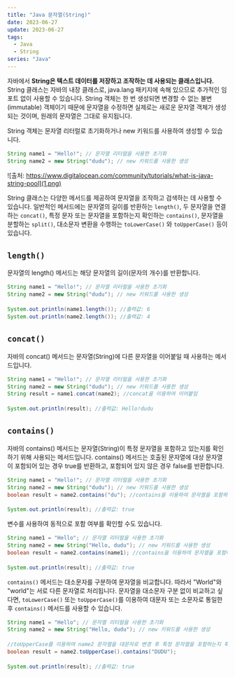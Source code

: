 ```yaml
---
title: "Java 문자열(String)"
date: 2023-06-27
update: 2023-06-27
tags:
  - Java
  - String
series: "Java"
---
```


자바에서 **String은 텍스트 데이터를 저장하고 조작하는 데 사용되는 클래스입니다.** String 클래스는 자바의 내장 클래스로, java.lang 패키지에 속해 있으므로 추가적인 임포트 없이 사용할 수 있습니다.
String 객체는 한 번 생성되면 변경할 수 없는 불변(immutable) 객체이기 때문에 문자열을 수정하면 실제로는 새로운 문자열 객체가 생성되는 것이며, 원래의 문자열은 그대로 유지됩니다. 

String 객체는 문자열 리터럴로 초기화하거나 new 키워드를 사용하여 생성할 수 있습니다.

```java
String name1 = "Hello!"; // 문자열 리터럴을 사용한 초기화
String name2 = new String("dudu"); // new 키워드를 사용한 생성
```
![출처: https://www.digitalocean.com/community/tutorials/what-is-java-string-pool](1.png)

String 클래스는 다양한 메서드를 제공하여 문자열을 조작하고 검색하는 데 사용할 수 있습니다. 일반적인 메서드에는 문자열의 길이를 반환하는 `length()`, 두 문자열을 연결하는 `concat()`, 특정 문자 또는 문자열을 포함하는지 확인하는 `contains()`, 문자열을 분할하는 `split()`, 대소문자 변환을 수행하는 `toLowerCase()` 와 `toUpperCase()` 등이 있습니다.

## `length()`

문자열의 length() 메서드는 해당 문자열의 길이(문자의 개수)를 반환합니다. 

```java
String name1 = "Hello!"; // 문자열 리터럴을 사용한 초기화
String name2 = new String("dudu"); // new 키워드를 사용한 생성

System.out.println(name1.length()); //출력값: 6
System.out.println(name2.length()); //출력값: 4
```

## `concat()`

자바의 concat() 메서드는 문자열(String)에 다른 문자열을 이어붙일 때 사용하는 메서드입니다. 

```java
String name1 = "Hello!"; // 문자열 리터럴을 사용한 초기화
String name2 = new String("dudu"); // new 키워드를 사용한 생성
String result = name1.concat(name2); //concat을 이용하여 이어붙임

System.out.println(result); //출력값: Hello!dudu
```

## `contains()`

자바의 contains() 메서드는 문자열(String)이 특정 문자열을 포함하고 있는지를 확인하기 위해 사용되는 메서드입니다. contains() 메서드는 호출된 문자열에 대상 문자열이 포함되어 있는 경우 true를 반환하고, 포함되어 있지 않은 경우 false를 반환합니다.

```java
String name1 = "Hello!"; // 문자열 리터럴을 사용한 초기화
String name2 = new String("dudu"); // new 키워드를 사용한 생성
boolean result = name2.contains("du"); //contains을 이용하여 문자열을 포함하는지 확인

System.out.println(result); //출력값: true
```

변수를 사용하여 동적으로 포함 여부를 확인할 수도 있습니다.

```java
String name1 = "Hello"; // 문자열 리터럴을 사용한 초기화
String name2 = new String("Hello, dudu"); // new 키워드를 사용한 생성
boolean result = name2.contains(name1); //contains을 이용하여 문자열을 포함하는지 확인

System.out.println(result); //출력값: true
```

`contains()` 메서드는 대소문자를 구분하여 문자열을 비교합니다. 따라서 "World"와 "world"는 서로 다른 문자열로 처리됩니다. 문자열을 대소문자 구분 없이 비교하고 싶다면, `toLowerCase()` 또는 `toUpperCase()`를 이용하여 대문자 또는 소문자로 통일한 후 `contains()` 메서드를 사용할 수 있습니다.

```java
String name1 = "Hello"; // 문자열 리터럴을 사용한 초기화
String name2 = new String("Hello, dudu"); // new 키워드를 사용한 생성

//toUpperCase를 이용하여 name2 문자열을 대문자로 변경 후 특정 문자열을 포함하는지 확인
boolean result = name2.toUpperCase().contains("DUDU"); 

System.out.println(result); //출력값: true
```

